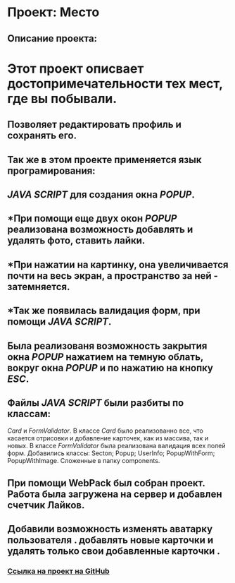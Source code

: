 # Проект: Место

## Описание проекта:

# Этот проект описвает достопримечательности тех мест, где вы побывали. 
## Позволяет редактировать профиль и сохранять его. 
## Так же в этом проекте применяется язык програмирования:
## _JAVA SCRIPT_  для создания окна _POPUP_. 
## *При помощи еще двух окон *POPUP* реализована возможность добавлять и удалять фото, ставить лайки.
## *При нажатии на картинку, она увеличивается почти на весь экран, а пространство за ней - затемняется. 
## *Так же появилась валидация форм, при помощи *JAVA SCRIPT*. 
## Была реализованя возможность закрытия окна _POPUP_ нажатием на темную облать, вокруг окна _POPUP_ и по нажатию на кнопку _ESC_.  
## Файлы _JAVA SCRIPT_ были разбиты по классам:
_Card_ и _FormValidator_. В классе _Card_ было реализованно все, что касается отрисовки и добавление карточек, как из массива, так и новых. 
В классе _FormValidator_ была реализована валидация всех полей форм. 
Добавились классы: Secton; Popup; UserInfo; PopupWithForm; PopupWithImage. Сложенные в папку components. 
## При помощи WebPack был собран проект. Работа была загружена на сервер и добавлен счетчик Лайков. 
## Добавили возможность изменять аватарку пользователя . добавлять новые карточки и удалять только свои добавленные карточки .

### [Ссылка на проект на GitHub](https://zavalex174.github.io/mesto/)
